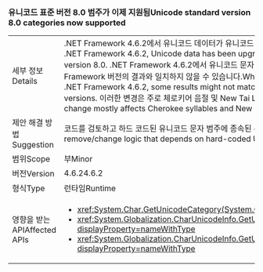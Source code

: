 ### <a name="unicode-standard-version-80-categories-now-supported"></a><span data-ttu-id="ce40b-101">유니코드 표준 버전 8.0 범주가 이제 지원됨</span><span class="sxs-lookup"><span data-stu-id="ce40b-101">Unicode standard version 8.0 categories now supported</span></span>

|   |   |
|---|---|
|<span data-ttu-id="ce40b-102">세부 정보</span><span class="sxs-lookup"><span data-stu-id="ce40b-102">Details</span></span>|<span data-ttu-id="ce40b-103">.NET Framework 4.6.2에서 유니코드 데이터가 유니코드 표준 버전 6.3에서 8.0으로 업그레이드되었습니다.</span><span class="sxs-lookup"><span data-stu-id="ce40b-103">In .NET Framework 4.6.2, Unicode data has been upgraded from Unicode Standard version 6.3 to version 8.0.</span></span>  <span data-ttu-id="ce40b-104">.NET Framework 4.6.2에서 유니코드 문자 범주를 요청할 때 일부 결과가 이전 .NET Framework 버전의 결과와 일치하지 않을 수 있습니다.</span><span class="sxs-lookup"><span data-stu-id="ce40b-104">When requesting Unicode character categories in .NET Framework 4.6.2, some results might not match the results in previous .NET Framework versions.</span></span>  <span data-ttu-id="ce40b-105">이러한 변경은 주로 체로키어 음절 및 New Tai Lue 모음 기호 및 성조 표시에 영향을 미칩니다.</span><span class="sxs-lookup"><span data-stu-id="ce40b-105">This change mostly affects Cherokee syllables and New Tai Lue vowels signs and tone marks.</span></span>|
|<span data-ttu-id="ce40b-106">제안 해결 방법</span><span class="sxs-lookup"><span data-stu-id="ce40b-106">Suggestion</span></span>|<span data-ttu-id="ce40b-107">코드를 검토하고 하드 코드된 유니코드 문자 범주에 종속된 논리를 제거/변경해야 합니다.</span><span class="sxs-lookup"><span data-stu-id="ce40b-107">Review code and remove/change logic that depends on hard-coded Unicode character categories.</span></span>|
|<span data-ttu-id="ce40b-108">범위</span><span class="sxs-lookup"><span data-stu-id="ce40b-108">Scope</span></span>|<span data-ttu-id="ce40b-109">부</span><span class="sxs-lookup"><span data-stu-id="ce40b-109">Minor</span></span>|
|<span data-ttu-id="ce40b-110">버전</span><span class="sxs-lookup"><span data-stu-id="ce40b-110">Version</span></span>|<span data-ttu-id="ce40b-111">4.6.2</span><span class="sxs-lookup"><span data-stu-id="ce40b-111">4.6.2</span></span>|
|<span data-ttu-id="ce40b-112">형식</span><span class="sxs-lookup"><span data-stu-id="ce40b-112">Type</span></span>|<span data-ttu-id="ce40b-113">런타임</span><span class="sxs-lookup"><span data-stu-id="ce40b-113">Runtime</span></span>|
|<span data-ttu-id="ce40b-114">영향을 받는 API</span><span class="sxs-lookup"><span data-stu-id="ce40b-114">Affected APIs</span></span>|<ul><li><xref:System.Char.GetUnicodeCategory(System.Char)?displayProperty=nameWithType></li><li><xref:System.Globalization.CharUnicodeInfo.GetUnicodeCategory(System.Char)?displayProperty=nameWithType></li><li><xref:System.Globalization.CharUnicodeInfo.GetUnicodeCategory(System.String,System.Int32)?displayProperty=nameWithType></li></ul>|

